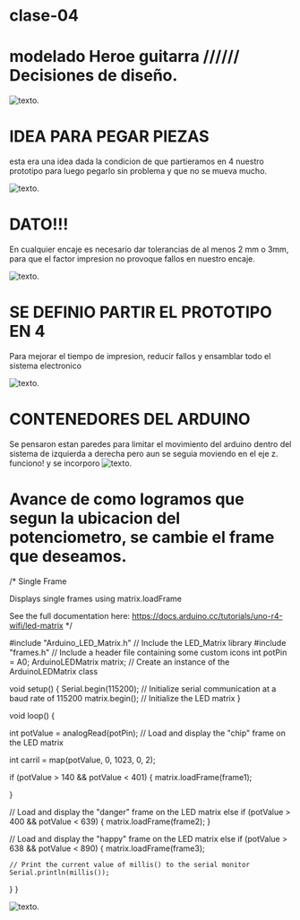 # clase-04 


# modelado Heroe guitarra  ////// Decisiones de diseño.


![texto](./CUBICACION1.jpg).

# IDEA PARA PEGAR PIEZAS
esta era una idea dada la condicion de que partieramos en 4 nuestro prototipo para luego pegarlo sin problema y que no se mueva mucho.

![texto](./INTENTODEENCAJE.jpg).

# DATO!!!  
En cualquier encaje es necesario dar tolerancias de al menos 2 mm o 3mm, para que el factor impresion no provoque fallos en nuestro encaje.

![texto](./rectificandotolerancias.jpg).

# SE DEFINIO PARTIR EL PROTOTIPO EN 4
Para mejorar el tiempo de impresion, reducir fallos y ensamblar todo el sistema electronico

![texto](./PARTICIONEN4.jpg).

# CONTENEDORES DEL ARDUINO
Se pensaron estan paredes para limitar el movimiento del arduino dentro del sistema de izquierda a derecha pero aun se seguia moviendo en el eje z. funciono! y se incorporo
![texto](./limitesparaarduino.jpg).

 # Avance de como logramos que segun la ubicacion del potenciometro, se cambie el frame que deseamos.
 
/*
  Single Frame
  
  Displays single frames using matrix.loadFrame
  
  See the full documentation here:
  https://docs.arduino.cc/tutorials/uno-r4-wifi/led-matrix
*/

#include "Arduino_LED_Matrix.h"  // Include the LED_Matrix library
#include "frames.h"              // Include a header file containing some custom icons
int potPin = A0;
ArduinoLEDMatrix matrix;  // Create an instance of the ArduinoLEDMatrix class

void setup() {
  Serial.begin(115200);  // Initialize serial communication at a baud rate of 115200
  matrix.begin();        // Initialize the LED matrix
}

void loop() {

  int potValue = analogRead(potPin);
  // Load and display the "chip" frame on the LED matrix

  int carril = map(potValue, 0, 1023, 0, 2);

  if (potValue > 140 && potValue < 401) {
    matrix.loadFrame(frame1);

  }

  // Load and display the "danger" frame on the LED matrix
  else if (potValue > 400 && potValue < 639) {
    matrix.loadFrame(frame2);
  }

  // Load and display the "happy" frame on the LED matrix
  else if (potValue > 638 && potValue < 890) {
    matrix.loadFrame(frame3);

    // Print the current value of millis() to the serial monitor
    Serial.println(millis());
  }
}


![texto](./slider.jpg).

